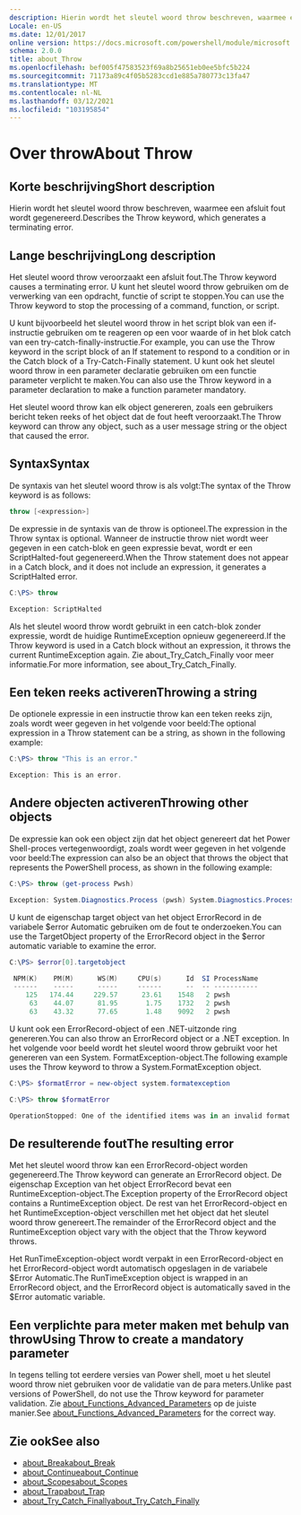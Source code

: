 ```yaml
---
description: Hierin wordt het sleutel woord throw beschreven, waarmee een afsluit fout wordt gegenereerd.
Locale: en-US
ms.date: 12/01/2017
online version: https://docs.microsoft.com/powershell/module/microsoft.powershell.core/about/about_throw?view=powershell-7.2&WT.mc_id=ps-gethelp
schema: 2.0.0
title: about_Throw
ms.openlocfilehash: bef005f47583523f69a8b25651eb0ee5bfc5b224
ms.sourcegitcommit: 71173a89c4f05b5283ccd1e885a780773c13fa47
ms.translationtype: MT
ms.contentlocale: nl-NL
ms.lasthandoff: 03/12/2021
ms.locfileid: "103195854"
---
```

# <a name="about-throw"></a><span data-ttu-id="9d837-103">Over throw</span><span class="sxs-lookup"><span data-stu-id="9d837-103">About Throw</span></span>

## <a name="short-description"></a><span data-ttu-id="9d837-104">Korte beschrijving</span><span class="sxs-lookup"><span data-stu-id="9d837-104">Short description</span></span>
<span data-ttu-id="9d837-105">Hierin wordt het sleutel woord throw beschreven, waarmee een afsluit fout wordt gegenereerd.</span><span class="sxs-lookup"><span data-stu-id="9d837-105">Describes the Throw keyword, which generates a terminating error.</span></span>

## <a name="long-description"></a><span data-ttu-id="9d837-106">Lange beschrijving</span><span class="sxs-lookup"><span data-stu-id="9d837-106">Long description</span></span>

<span data-ttu-id="9d837-107">Het sleutel woord throw veroorzaakt een afsluit fout.</span><span class="sxs-lookup"><span data-stu-id="9d837-107">The Throw keyword causes a terminating error.</span></span> <span data-ttu-id="9d837-108">U kunt het sleutel woord throw gebruiken om de verwerking van een opdracht, functie of script te stoppen.</span><span class="sxs-lookup"><span data-stu-id="9d837-108">You can use the Throw keyword to stop the processing of a command, function, or script.</span></span>

<span data-ttu-id="9d837-109">U kunt bijvoorbeeld het sleutel woord throw in het script blok van een if-instructie gebruiken om te reageren op een voor waarde of in het blok catch van een try-catch-finally-instructie.</span><span class="sxs-lookup"><span data-stu-id="9d837-109">For example, you can use the Throw keyword in the script block of an If statement to respond to a condition or in the Catch block of a Try-Catch-Finally statement.</span></span> <span data-ttu-id="9d837-110">U kunt ook het sleutel woord throw in een parameter declaratie gebruiken om een functie parameter verplicht te maken.</span><span class="sxs-lookup"><span data-stu-id="9d837-110">You can also use the Throw keyword in a parameter declaration to make a function parameter mandatory.</span></span>

<span data-ttu-id="9d837-111">Het sleutel woord throw kan elk object genereren, zoals een gebruikers bericht teken reeks of het object dat de fout heeft veroorzaakt.</span><span class="sxs-lookup"><span data-stu-id="9d837-111">The Throw keyword can throw any object, such as a user message string or the object that caused the error.</span></span>

## <a name="syntax"></a><span data-ttu-id="9d837-112">Syntax</span><span class="sxs-lookup"><span data-stu-id="9d837-112">Syntax</span></span>

<span data-ttu-id="9d837-113">De syntaxis van het sleutel woord throw is als volgt:</span><span class="sxs-lookup"><span data-stu-id="9d837-113">The syntax of the Throw keyword is as follows:</span></span>

```powershell
throw [<expression>]
```

<span data-ttu-id="9d837-114">De expressie in de syntaxis van de throw is optioneel.</span><span class="sxs-lookup"><span data-stu-id="9d837-114">The expression in the Throw syntax is optional.</span></span> <span data-ttu-id="9d837-115">Wanneer de instructie throw niet wordt weer gegeven in een catch-blok en geen expressie bevat, wordt er een ScriptHalted-fout gegenereerd.</span><span class="sxs-lookup"><span data-stu-id="9d837-115">When the Throw statement does not appear in a Catch block, and it does not include an expression, it generates a ScriptHalted error.</span></span>

```powershell
C:\PS> throw

Exception: ScriptHalted
```

<span data-ttu-id="9d837-116">Als het sleutel woord throw wordt gebruikt in een catch-blok zonder expressie, wordt de huidige RuntimeException opnieuw gegenereerd.</span><span class="sxs-lookup"><span data-stu-id="9d837-116">If the Throw keyword is used in a Catch block without an expression, it throws the current RuntimeException again.</span></span> <span data-ttu-id="9d837-117">Zie about_Try_Catch_Finally voor meer informatie.</span><span class="sxs-lookup"><span data-stu-id="9d837-117">For more information, see about_Try_Catch_Finally.</span></span>

## <a name="throwing-a-string"></a><span data-ttu-id="9d837-118">Een teken reeks activeren</span><span class="sxs-lookup"><span data-stu-id="9d837-118">Throwing a string</span></span>

<span data-ttu-id="9d837-119">De optionele expressie in een instructie throw kan een teken reeks zijn, zoals wordt weer gegeven in het volgende voor beeld:</span><span class="sxs-lookup"><span data-stu-id="9d837-119">The optional expression in a Throw statement can be a string, as shown in the following example:</span></span>

```powershell
C:\PS> throw "This is an error."

Exception: This is an error.
```

## <a name="throwing-other-objects"></a><span data-ttu-id="9d837-120">Andere objecten activeren</span><span class="sxs-lookup"><span data-stu-id="9d837-120">Throwing other objects</span></span>

<span data-ttu-id="9d837-121">De expressie kan ook een object zijn dat het object genereert dat het Power Shell-proces vertegenwoordigt, zoals wordt weer gegeven in het volgende voor beeld:</span><span class="sxs-lookup"><span data-stu-id="9d837-121">The expression can also be an object that throws the object that represents the PowerShell process, as shown in the following example:</span></span>

```powershell
C:\PS> throw (get-process Pwsh)

Exception: System.Diagnostics.Process (pwsh) System.Diagnostics.Process (pwsh) System.Diagnostics.Process (pwsh)
```

<span data-ttu-id="9d837-122">U kunt de eigenschap target object van het object ErrorRecord in de variabele $error Automatic gebruiken om de fout te onderzoeken.</span><span class="sxs-lookup"><span data-stu-id="9d837-122">You can use the TargetObject property of the ErrorRecord object in the $error automatic variable to examine the error.</span></span>

```powershell
C:\PS> $error[0].targetobject

 NPM(K)    PM(M)      WS(M)     CPU(s)      Id  SI ProcessName
 ------    -----      -----     ------      --  -- -----------
    125   174.44     229.57      23.61    1548   2 pwsh
     63    44.07      81.95       1.75    1732   2 pwsh
     63    43.32      77.65       1.48    9092   2 pwsh
```

<span data-ttu-id="9d837-123">U kunt ook een ErrorRecord-object of een .NET-uitzonde ring genereren.</span><span class="sxs-lookup"><span data-stu-id="9d837-123">You can also throw an ErrorRecord object or a .NET exception.</span></span> <span data-ttu-id="9d837-124">In het volgende voor beeld wordt het sleutel woord throw gebruikt voor het genereren van een System. FormatException-object.</span><span class="sxs-lookup"><span data-stu-id="9d837-124">The following example uses the Throw keyword to throw a System.FormatException object.</span></span>

```powershell
C:\PS> $formatError = new-object system.formatexception

C:\PS> throw $formatError

OperationStopped: One of the identified items was in an invalid format.
```

## <a name="the-resulting-error"></a><span data-ttu-id="9d837-125">De resulterende fout</span><span class="sxs-lookup"><span data-stu-id="9d837-125">The resulting error</span></span>

<span data-ttu-id="9d837-126">Met het sleutel woord throw kan een ErrorRecord-object worden gegenereerd.</span><span class="sxs-lookup"><span data-stu-id="9d837-126">The Throw keyword can generate an ErrorRecord object.</span></span> <span data-ttu-id="9d837-127">De eigenschap Exception van het object ErrorRecord bevat een RuntimeException-object.</span><span class="sxs-lookup"><span data-stu-id="9d837-127">The Exception property of the ErrorRecord object contains a RuntimeException object.</span></span> <span data-ttu-id="9d837-128">De rest van het ErrorRecord-object en het RuntimeException-object verschillen met het object dat het sleutel woord throw genereert.</span><span class="sxs-lookup"><span data-stu-id="9d837-128">The remainder of the ErrorRecord object and the RuntimeException object vary with the object that the Throw keyword throws.</span></span>

<span data-ttu-id="9d837-129">Het RunTimeException-object wordt verpakt in een ErrorRecord-object en het ErrorRecord-object wordt automatisch opgeslagen in de variabele $Error Automatic.</span><span class="sxs-lookup"><span data-stu-id="9d837-129">The RunTimeException object is wrapped in an ErrorRecord object, and the ErrorRecord object is automatically saved in the $Error automatic variable.</span></span>

## <a name="using-throw-to-create-a-mandatory-parameter"></a><span data-ttu-id="9d837-130">Een verplichte para meter maken met behulp van throw</span><span class="sxs-lookup"><span data-stu-id="9d837-130">Using Throw to create a mandatory parameter</span></span>

<span data-ttu-id="9d837-131">In tegens telling tot eerdere versies van Power shell, moet u het sleutel woord throw niet gebruiken voor de validatie van de para meters.</span><span class="sxs-lookup"><span data-stu-id="9d837-131">Unlike past versions of PowerShell, do not use the Throw keyword for parameter validation.</span></span> <span data-ttu-id="9d837-132">Zie [about_Functions_Advanced_Parameters](about_Functions_Advanced_Parameters.md) op de juiste manier.</span><span class="sxs-lookup"><span data-stu-id="9d837-132">See [about_Functions_Advanced_Parameters](about_Functions_Advanced_Parameters.md) for the correct way.</span></span>

## <a name="see-also"></a><span data-ttu-id="9d837-133">Zie ook</span><span class="sxs-lookup"><span data-stu-id="9d837-133">See also</span></span>

- [<span data-ttu-id="9d837-134">about_Break</span><span class="sxs-lookup"><span data-stu-id="9d837-134">about_Break</span></span>](about_Break.md)
- [<span data-ttu-id="9d837-135">about_Continue</span><span class="sxs-lookup"><span data-stu-id="9d837-135">about_Continue</span></span>](about_Continue.md)
- [<span data-ttu-id="9d837-136">about_Scopes</span><span class="sxs-lookup"><span data-stu-id="9d837-136">about_Scopes</span></span>](about_Scopes.md)
- [<span data-ttu-id="9d837-137">about_Trap</span><span class="sxs-lookup"><span data-stu-id="9d837-137">about_Trap</span></span>](about_Trap.md)
- [<span data-ttu-id="9d837-138">about_Try_Catch_Finally</span><span class="sxs-lookup"><span data-stu-id="9d837-138">about_Try_Catch_Finally</span></span>](about_Try_Catch_Finally.md)
